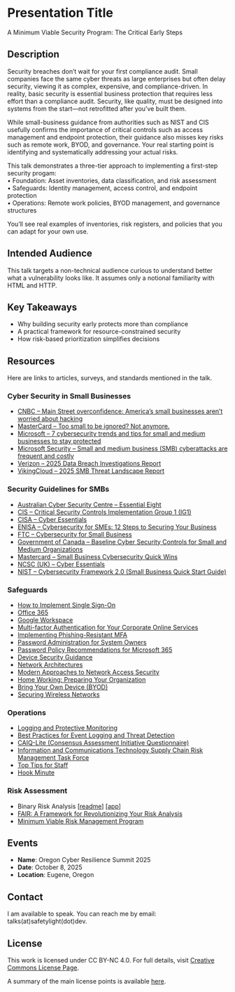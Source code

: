 # Presentation Title
A Minimum Viable Security Program: The Critical Early Steps

## Description
Security breaches don’t wait for your first compliance audit. Small companies face the same cyber threats as large enterprises but often delay security, viewing it as complex, expensive, and compliance-driven. In reality, basic security is essential business protection that requires less effort than a compliance audit. Security, like quality, must be designed into systems from the start—not retrofitted after you’ve built them.

While small-business guidance from authorities such as NIST and CIS usefully confirms the importance of critical controls such as access management and endpoint protection, their guidance also misses key risks such as remote work, BYOD, and governance. Your real starting point is identifying and systematically addressing your actual risks.

This talk demonstrates a three-tier approach to implementing a first-step security progam:<br>
• Foundation: Asset inventories, data classification, and risk assessment<br>
• Safeguards: Identity management, access control, and endpoint protection<br>
• Operations: Remote work policies, BYOD management, and governance structures<br>

You’ll see real examples of inventories, risk registers, and policies that you can adapt for your own use.

## Intended Audience
This talk targets a non-technical audience curious to understand better what a vulnerability looks like. It assumes only a notional familiarity with HTML and HTTP.

## Key Takeaways
- Why building security early protects more than compliance
- A practical framework for resource-constrained security
- How risk-based prioritization simplifies decisions

## Resources

Here are links to articles, surveys, and standards mentioned in the talk.

### Cyber Security in Small Businesses 
- [CNBC – Main Street overconfidence: America’s small businesses aren’t worried about hacking](https://www.cnbc.com/2021/08/10/main-street-overconfidence-small-businesses-dont-worry-about-hacking.html)
- [MasterCard – Too small to be ignored? Not anymore.](https://www.mastercard.com/us/en/news-and-trends/stories/2025/small-business-cybersecurity-study.html)
- [​Microsoft – ​7 cybersecurity trends and tips for small and medium businesses to stay protected](https://www.microsoft.com/en-us/security/blog/2024/10/31/7-cybersecurity-trends-and-tips-for-small-and-medium-businesses-to-stay-protected)
- [Microsoft Security – Small and medium business (SMB) cyberattacks are frequent and costly](https://cdn-dynmedia-1.microsoft.com/is/content/microsoftcorp/microsoft/final/en-us/microsoft-brand/documents/SMBCybersecurity-Report-Final.pdf)
- [Verizon – 2025 Data Breach Investigations Report](https://www.verizon.com/business/resources/reports/2025-dbir-data-breach-investigations-report.pdf)
- [VikingCloud – 2025 SMB Threat Landscape Report](https://www.vikingcloud.com/resources/vikingclouds-2025-smb-threat-landscape-report-small--and-medium-sized-businesses-big-cybersecurity-risks)

### Security Guidelines for SMBs
- [Australian Cyber Security Centre – Essential Eight](https://www.cyber.gov.au/resources-business-and-government/essential-cyber-security/essential-eight)
- [CIS – Critical Security Controls Implementation Group 1 (IG1)](https://www.cisecurity.org/controls/implementation-groups/ig1)
- [CISA – Cyber Essentials](https://www.cisa.gov/resources-tools/resources/cyber-essentials)
- [ENISA – Cybersecurity for SMEs: 12 Steps to Securing Your Business](https://www.enisa.europa.eu/publications/cybersecurity-guide-for-smes)
- [FTC – Cybersecurity for Small Business](https://www.ftc.gov/business-guidance/small-businesses/cybersecurity)
- [Government of Canada – Baseline Cyber Security Controls for Small and Medium Organizations](https://www.cyber.gc.ca/en/guidance/baseline-cyber-security-controls-small-and-medium-organizations)
- [Mastercard – Small Business Cybersecurity Quick Wins](https://www.mastercard.com/content/dam/public/mastercardcom/na/us/en/smb/other/Small-Business-Quick-Wins.pdf)
- [NCSC (UK) – Cyber Essentials](https://www.ncsc.gov.uk/files/cyber-essentials-requirements-for-it-infrastructure-v3-2.pdf)
- [NIST – Cybersecurity Framework 2.0 (Small Business Quick Start Guide)](https://www.nist.gov/publications/nist-cybersecurity-framework-20-small-business-quick-start-guide)

### Safeguards

- [How to Implement Single Sign-On](https://securitysenses.com/posts/how-implement-single-sign-sso-non-technical-guide)
- [Office 365](https://learn.microsoft.com/en-us/entra/identity/enterprise-apps/add-application-portal)
- [Google Workspace](https://support.google.com/a/answer/12032922?hl=en&ref_topic=7579248&sjid=7516130390414350597-NC)
- [Multi-factor Authentication for Your Corporate Online Services](https://www.ncsc.gov.uk/collection/mfa-for-your-corporate-online-services)
- [Implementing Phishing-Resistant MFA](https://www.cisa.gov/sites/default/files/publications/fact-sheet-implementing-phishing-resistant-mfa-508c.pdf)
- [Password Administration for System Owners](https://www.ncsc.gov.uk/collection/passwords/updating-your-approach)
- [Password Policy Recommendations for Microsoft 365](https://learn.microsoft.com/en-us/microsoft-365/admin/misc/password-policy-recommendations)
- [Device Security Guidance](https://www.ncsc.gov.uk/collection/device-security-guidance)
- [Network Architectures](https://www.ncsc.gov.uk/collection/device-security-guidance/infrastructure/network-architectures)
- [Modern Approaches to Network Access Security](https://www.cisa.gov/sites/default/files/2024-06/joint-guide-modern-approaches-to-secure-network-access-security-508c.pdf)
- [Home Working: Preparing Your Organization](https://www.ncsc.gov.uk/guidance/home-working)
- [Bring Your Own Device (BYOD)](https://www.ncsc.gov.uk/collection/device-security-guidance/bring-your-own-device)
- [Securing Wireless Networks](https://www.cisa.gov/news-events/news/securing-wireless-networks)

### Operations
- [Logging and Protective Monitoring](https://www.ncsc.gov.uk/collection/device-security-guidance/managing-deployed-devices/logging-and-protective-monitoring)
- [Best Practices for Event Logging and Threat Detection](https://www.cyber.gov.au/sites/default/files/2024-08/best-practices-for-event-logging-and-threat-detection.pdf)
- [CAIQ-Lite (Consensus Assessment Initiative Questionnaire)](https://cloudsecurityalliance.org/artifacts/ccm-lite-and-caiq-lite-v4)
- [Information and Communications Technology Supply Chain Risk Management Task Force](https://www.cisa.gov/sites/default/files/2025-08/Operationalizing_the_Vendor_SCRM_Template_for_SMBs_2025_Final_508.pdf)
- [Top Tips for Staff]()
- [Hook Minute](https://www.hooksecurity.co/security-awareness-kit?#minute)

### Risk Assessment
- Binary Risk Analysis \[[readme](https://github.com/SafetyLight/BinaryRisk)\] \[[app](https://safetylight.github.io/BinaryRisk/BinaryRisk.html)\]
- [FAIR: A Framework for Revolutionizing Your Risk Analysis](https://www.cisecurity.org/insights/blog/fair-a-framework-for-revolutionizing-your-risk-analysis)
- [Minimum Viable Risk Management Program](https://www.youtube.com/watch?v=9pmvwh8Rcyw)

## Events
- **Name**: Oregon Cyber Resilience Summit 2025
- **Date**: October 8, 2025
- **Location**: Eugene, Oregon

## Contact
I am available to speak. You can reach me by email: 
talks(at)safetylight(dot)dev.

## License
This work is licensed under CC BY-NC 4.0. For full details, visit [Creative Commons License Page](https://creativecommons.org/licenses/by-nc/4.0/).

A summary of the main license points is available [here](https://creativecommons.org/licenses/by-nc/4.0/).